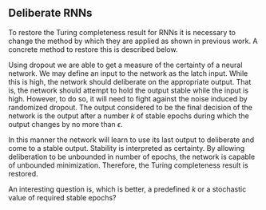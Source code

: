 ## Deliberate RNNs

To restore the Turing completeness result for RNNs it is necessary to change the method by which they are applied as shown in previous work. A concrete method to restore this is described below. 

Using dropout we are able to get a measure of the certainty of a neural network. We may define an input to the network as the latch input. While this is high, the network should deliberate on the appropriate output. That is, the network should attempt to hold the output stable while the input is high. However, to do so, it will need to fight against the noise induced by randomized dropout. The output considered to be the final decision of the network is the output after a number $k$ of stable epochs during which the output changes by no more than $\epsilon$. 

In this manner the network will learn to use its last output to deliberate and come to a stable output. Stability is interpreted as certainty. By allowing deliberation to be unbounded in number of epochs, the network is capable of unbounded minimization. Therefore, the Turing completeness result is restored. 

An interesting question is, which is better, a predefined $k$ or a stochastic value of required stable epochs? 


